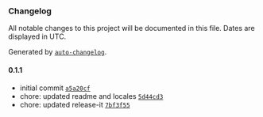 ### Changelog

All notable changes to this project will be documented in this file. Dates are displayed in UTC.

Generated by [`auto-changelog`](https://github.com/CookPete/auto-changelog).

#### 0.1.1

- initial commit [`a5a20cf`](https://github.com/collective/volto-form-counter/commit/a5a20cf6918f44c265d386df6c33b2d5f8064772)
- chore: updated readme and locales [`5d44cd3`](https://github.com/collective/volto-form-counter/commit/5d44cd39f5680931b6d096e015f1e98a8ec7cef1)
- chore: updated release-it [`7bf3f55`](https://github.com/collective/volto-form-counter/commit/7bf3f55562a97ae5b89e75da8e0af8f3f25db6fd)
